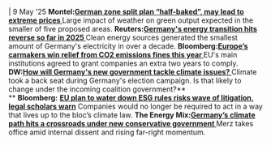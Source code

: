 | 9 May '25
**Montel:[German zone split plan “half-baked”, may lead to extreme prices ](https://montelnews.com/news/2847dbc2-58a3-4339-9c2c-865030a0346e/german-zone-split-plan-half-baked-may-lead-to-extreme-prices)**
Large impact of weather on green output expected in the smaller of five proposed areas.
**Reuters:[Germany's energy transition hits reverse so far in 2025 ](https://www.reuters.com/business/energy/germanys-energy-transition-hits-reverse-so-far-2025-maguire-2025-05-08/)**
Clean energy sources generated the smallest amount of Germany's electricity in over a decade.
**Bloomberg:[Europe’s carmakers win relief from CO2 emissions fines this year ](https://www.bloomberg.com/news/articles/2025-05-08/europe-s-carmakers-win-relief-from-co2-emissions-fines-this-year?sref=peEFYOHm)**
EU's main institutions agreed to grant companies an extra two years to comply.
**DW:[How will Germany's new government tackle climate issues? ](https://www.dw.com/en/how-will-germanys-new-government-tackle-climate-issues/a-72463479)**
Climate took a back seat during Germany's election campaign. Is that likely to change under the incoming coalition government?**  
**
**Bloomberg:** [**EU plan to water down ESG rules risks wave of litigation, legal scholars warn**](https://www.bloomberg.com/news/articles/2025-05-09/legal-scholars-reveal-risks-in-eu-plan-to-water-down-esg-rules?sref=peEFYOHm)
Companies would no longer be required to act in a way that lives up to the bloc’s climate law.
**The Energy Mix:[Germany’s climate path hits a crossroads under new conservative government ](https://www.theenergymix.com/new-german-chancellor-faces-climate-energy-pressure-amid-political-turmoil/)**
Merz takes office amid internal dissent and rising far-right momentum. 